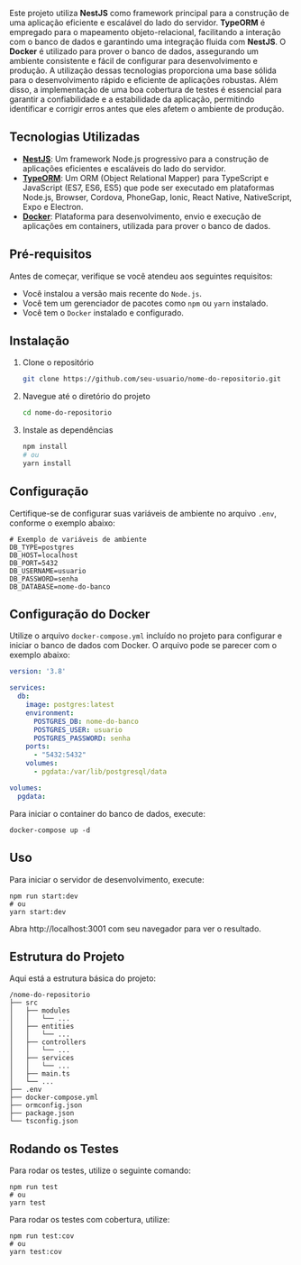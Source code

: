 Este projeto utiliza **NestJS** como framework principal para a construção de uma aplicação eficiente e escalável do lado do servidor. **TypeORM** é empregado para o mapeamento objeto-relacional, facilitando a interação com o banco de dados e garantindo uma integração fluida com **NestJS**. O **Docker** é utilizado para prover o banco de dados, assegurando um ambiente consistente e fácil de configurar para desenvolvimento e produção. A utilização dessas tecnologias proporciona uma base sólida para o desenvolvimento rápido e eficiente de aplicações robustas. Além disso, a implementação de uma boa cobertura de testes é essencial para garantir a confiabilidade e a estabilidade da aplicação, permitindo identificar e corrigir erros antes que eles afetem o ambiente de produção.


## Tecnologias Utilizadas

- **[NestJS](https://nestjs.com/)**: Um framework Node.js progressivo para a construção de aplicações eficientes e escaláveis do lado do servidor.
- **[TypeORM](https://typeorm.io/)**: Um ORM (Object Relational Mapper) para TypeScript e JavaScript (ES7, ES6, ES5) que pode ser executado em plataformas Node.js, Browser, Cordova, PhoneGap, Ionic, React Native, NativeScript, Expo e Electron.
- **[Docker](https://www.docker.com/)**: Plataforma para desenvolvimento, envio e execução de aplicações em containers, utilizada para prover o banco de dados.

## Pré-requisitos

Antes de começar, verifique se você atendeu aos seguintes requisitos:

- Você instalou a versão mais recente do `Node.js`.
- Você tem um gerenciador de pacotes como `npm` ou `yarn` instalado.
- Você tem o `Docker` instalado e configurado.

## Instalação

1. Clone o repositório

    ```bash
    git clone https://github.com/seu-usuario/nome-do-repositorio.git
    ```

2. Navegue até o diretório do projeto

    ```bash
    cd nome-do-repositorio
    ```

3. Instale as dependências

    ```bash
    npm install
    # ou
    yarn install
    ```

## Configuração

Certifique-se de configurar suas variáveis de ambiente no arquivo `.env`, conforme o exemplo abaixo:

```
# Exemplo de variáveis de ambiente
DB_TYPE=postgres
DB_HOST=localhost
DB_PORT=5432
DB_USERNAME=usuario
DB_PASSWORD=senha
DB_DATABASE=nome-do-banco
```

## Configuração do Docker

Utilize o arquivo `docker-compose.yml` incluído no projeto para configurar e iniciar o banco de dados com Docker. O arquivo pode se parecer com o exemplo abaixo:

```yaml
version: '3.8'

services:
  db:
    image: postgres:latest
    environment:
      POSTGRES_DB: nome-do-banco
      POSTGRES_USER: usuario
      POSTGRES_PASSWORD: senha
    ports:
      - "5432:5432"
    volumes:
      - pgdata:/var/lib/postgresql/data

volumes:
  pgdata:
```
Para iniciar o container do banco de dados, execute:

```
docker-compose up -d
```
## Uso

Para iniciar o servidor de desenvolvimento, execute:

```
npm run start:dev
# ou
yarn start:dev
```
Abra http://localhost:3001 com seu navegador para ver o resultado.

## Estrutura do Projeto
Aqui está a estrutura básica do projeto:

```
/nome-do-repositorio
├── src
│   ├── modules
│   │   └── ...
│   ├── entities
│   │   └── ...
│   ├── controllers
│   │   └── ...
│   ├── services
│   │   └── ...
│   ├── main.ts
│   └── ...
├── .env
├── docker-compose.yml
├── ormconfig.json
├── package.json
└── tsconfig.json
```

## Rodando os Testes

Para rodar os testes, utilize o seguinte comando:

```
npm run test
# ou
yarn test
```

Para rodar os testes com cobertura, utilize:

```
npm run test:cov
# ou
yarn test:cov
```
